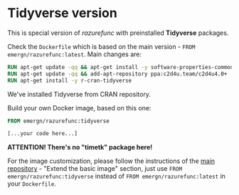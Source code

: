 
# Tidyverse version

This is special version of *razurefunc* with preinstalled **Tidyverse** packages.

Check the `Dockerfile` which is based on the main version - `FROM emergn/razurefunc:latest`.
Main changes are:

```Dockerfile
RUN apt-get update -qq && apt-get install -y software-properties-common
RUN apt-get update -qq && add-apt-repository ppa:c2d4u.team/c2d4u4.0+
RUN apt-get install -y r-cran-tidyverse
```
We've installed Tidyverse from CRAN repository.

Build your own Docker image, based on this one:

```Dockerfile
FROM emergn/razurefunc:tidyverse

[...your code here...]
```

**ATTENTION! There's no "timetk" package here!**

For the image customization, please follow the instructions of the [main repository](https://github.com/divlv/razurefunc) - "Extend the basic image" section, just use `FROM emergn/razurefunc:tidyverse` instead of `FROM emergn/razurefunc:latest` in your `Dockerfile`.
